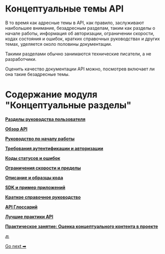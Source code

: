 # Концептуальные темы API

В то время как адресные темы в API, как правило, заслуживают наибольшее внимание, безадресным разделам, таким как разделы о начале работы, информация об авторизации, ограничении скорости, кодах состояния и ошибок, кратких справочных руководствах и других темах, уделяется около половины документации.

Такими разделами обычно занимаются технические писатели, а не разработчики.

Оценить качество документации API можно, посмотрев включает ли она такие безадресные темы.

# Содержание модуля "Концептуальные разделы"

[**Разделы руководства пользователя**](user-guide-topics.md)

[**Обзор API**](API-overview.md)

[**Руководство по началу работы**](getting-started.md)

[**Требования аутентификации и авторизации**](authentication-and-authorization.md)

[**Коды статусов и ошибок**](status-error-codes.md)

[**Ограничения скорости и пределы**](rate-limiting.md)

[**Описание и образцы кода**](code-samples.md)

[**SDK и пример приложений**](sdks-sample-apps.md)

[**Краткое справочное руководство**](quick-reference-guide.md)

[**API Глоссарий**](api-glossary.md)

[**Лучшие практики API**](best-practices.md)

[**Практическое занятие: Оценка концептуального контента в проекте**](assess-conceptual-content.md)

[🔙](testing-api-doc/test-documentation.md)

[Go next ➡](user-guide-topics.md)
